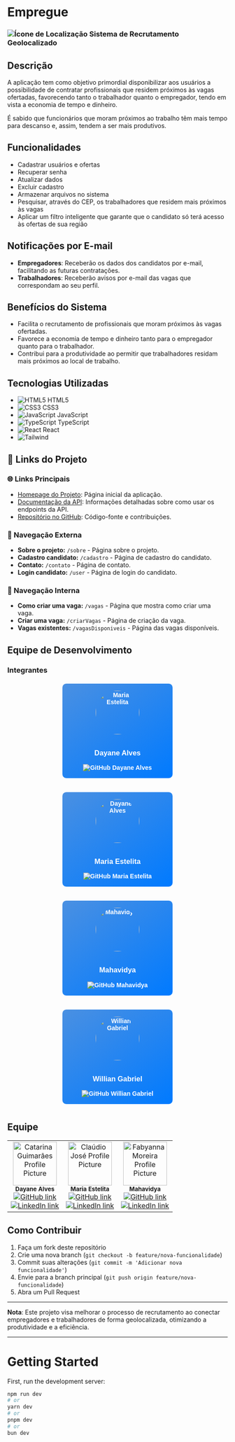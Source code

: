# Empregue

### ![Ícone de Localização](https://img.icons8.com/ios-filled/20/FF0000/marker.png) Sistema de Recrutamento Geolocalizado

## Descrição

A aplicação tem como objetivo primordial disponibilizar aos usuários a possibilidade de contratar profissionais que residem próximos às vagas ofertadas, favorecendo tanto o trabalhador quanto o empregador, tendo em vista a economia de tempo e dinheiro.

É sabido que funcionários que moram próximos ao trabalho têm mais tempo para descanso e, assim, tendem a ser mais produtivos.

## Funcionalidades

- Cadastrar usuários e ofertas
- Recuperar senha
- Atualizar dados
- Excluir cadastro
- Armazenar arquivos no sistema
- Pesquisar, através do CEP, os trabalhadores que residem mais próximos às vagas
- Aplicar um filtro inteligente que garante que o candidato só terá acesso às ofertas de sua região

## Notificações por E-mail

- **Empregadores**: Receberão os dados dos candidatos por e-mail, facilitando as futuras contratações.
- **Trabalhadores**: Receberão avisos por e-mail das vagas que correspondam ao seu perfil.

## Benefícios do Sistema

- Facilita o recrutamento de profissionais que moram próximos às vagas ofertadas.
- Favorece a economia de tempo e dinheiro tanto para o empregador quanto para o trabalhador.
- Contribui para a produtividade ao permitir que trabalhadores residam mais próximos ao local de trabalho.

## Tecnologias Utilizadas

- ![HTML5](https://img.icons8.com/color/20/000000/html-5.png) HTML5
- ![CSS3](https://img.icons8.com/color/20/000000/css3.png) CSS3
- ![JavaScript](https://img.icons8.com/color/20/000000/javascript.png) JavaScript
- ![TypeScript](https://img.icons8.com/color/20/000000/typescript.png) TypeScript
- ![React](https://img.icons8.com/color/20/000000/react-native.png) React
- ![Tailwind](https://img.shields.io/badge/Tailwind_CSS-38B2AC?style=flat&logo=tailwind-css&logoColor=white)

## 🔗 Links do Projeto

### 🌐 Links Principais
- [Homepage do Projeto](http://localhost:3000): Página inicial da aplicação.
- [Documentação da API](https://viacep.com.br/): Informações detalhadas sobre como usar os endpoints da API.
- [Repositório no GitHub](https://github.com/softexrecifepe/PI-RE9-TURMA-09-EQUIPE-05/tree/develop): Código-fonte e contribuições.

### 🧭 Navegação Externa
- **Sobre o projeto:** `/sobre` - Página sobre o projeto.
- **Cadastro candidato:** `/cadastro` - Página de cadastro do candidato.
- **Contato:** `/contato` - Página de contato.
- **Login candidato:** `/user` - Página de login do candidato.

### 🧭 Navegação Interna
- **Como criar uma vaga:** `/vagas` - Página que mostra como criar uma vaga.
- **Criar uma vaga:** `/criarVagas` - Página de criação da vaga.
- **Vagas existentes:** `/vagasDisponiveis` - Página das vagas disponíveis.

## Equipe de Desenvolvimento

### Integrantes

<div style="display: flex; justify-content: space-around; flex-wrap: wrap; gap: 20px; margin-top: 20px;">

  <!-- Card 1 -->
  <div style="background: linear-gradient(145deg, #4A90E2, #007AFF); border-radius: 10px; padding: 16px; text-align: center; width: 220px; box-shadow: 0 4px 8px rgba(0, 0, 0, 0.2) display: flex; color: white; font-family: Arial, sans-serif; font-size: 14px; font-weight: bold; border: 1px solid white; margin-bottom: 10px;">
    <img src="https://avatars.githubusercontent.com/u/160778587?v=4" alt="Maria Estelita" style="border-radius: 50%; width: 100px; height: 100px; margin-bottom: 10px;" />
    <h3>Dayane Alves</h3>
    <a href="https://github.com/devalvesff00ff" target="_blank" style="text-decoration: none; color: white;">
      <img src="https://img.shields.io/badge/GitHub-000?style=for-the-badge&logo=github&logoColor=white" alt="GitHub Dayane Alves">
    </a>
  </div>

  <!-- Card 2 -->
  <div style="background: linear-gradient(145deg, #4A90E2, #007AFF); border-radius: 10px; padding: 16px; text-align: center; width: 220px; box-shadow: 0 4px 8px rgba(0, 0, 0, 0.2) display: flex; color: white; font-family: Arial, sans-serif; font-size: 14px; font-weight: bold; border: 1px solid white; margin-bottom: 10px;">
    <img src="https://avatars.githubusercontent.com/u/134112848?v=4" alt="Dayane Alves" style="border-radius: 50%; width: 100px; height: 100px; margin-bottom: 10px;" />
    <h3>Maria Estelita</h3>
    <a href="https://github.com/Estelita25" target="_blank" style="text-decoration: none; color: white;">
      <img src="https://img.shields.io/badge/GitHub-000?style=for-the-badge&logo=github&logoColor=white" alt="GitHub Maria Estelita">
    </a>
  </div>

  <!-- Card 3 -->
  <div style="background: linear-gradient(145deg, #4A90E2, #007AFF); border-radius: 10px; padding: 16px; text-align: center; width: 220px; box-shadow: 0 4px 8px rgba(0, 0, 0, 0.2) display: flex; color: white; font-family: Arial, sans-serif; font-size: 14px; font-weight: bold; border: 1px solid white; margin-bottom: 10px;">
    <img src="https://avatars.githubusercontent.com/u/104791133?v=4" alt="Mahavidya" style="border-radius: 50%; width: 100px; height: 100px; margin-bottom: 10px;" />
    <h3>Mahavidya</h3>
    <a href="https://github.com/VidyaDesign" target="_blank" style="text-decoration: none; color: white;">
      <img src="https://img.shields.io/badge/GitHub-000?style=for-the-badge&logo=github&logoColor=white" alt="GitHub Mahavidya">
    </a>
  </div>

  <!-- Card 4 -->
  <div style="background: linear-gradient(145deg, #4A90E2, #007AFF); border-radius: 10px; padding: 16px; text-align: center; width: 220px; box-shadow: 0 4px 8px rgba(0, 0, 0, 0.2) display: flex; color: white; font-family: Arial, sans-serif; font-size: 14px; font-weight: bold; border: 1px solid white; margin-bottom: 10px;">
    <img src="https://avatars.githubusercontent.com/u/102621293?v=4" alt="Willian Gabriel" style="border-radius: 50%; width: 100px; height: 100px; margin-bottom: 10px;" />
    <h3>Willian Gabriel</h3>
    <a href="https://github.com/williangabriell" target="_blank" style="text-decoration: none; color: white;">
      <img src="https://img.shields.io/badge/GitHub-000?style=for-the-badge&logo=github&logoColor=white" alt="GitHub Willian Gabriel">
    </a>
  </div>

</div>

## Equipe
<table align="center">
  <tr>
    <td align="center">
      <a href="https://www.linkedin.com/in/catarinaguimaraess/" >
        <img src="https://avatars.githubusercontent.com/u/110750750?v=4" width="100" alt="Catarina Guimarães Profile Picture">
      </a>
      <br>
      <sub><b>Dayane Alves</b></sub>
      <br>
      <a href="https://github.com/devalvesff00ff">
        <img src="https://img.shields.io/badge/GitHub-100000?style=for-the-badge&logo=github&logoColor=white" alt="GitHub link">
      </a>
      <br>
      <a href="https://www.linkedin.com/in/catarinaguimaraess/">
        <img src="https://img.shields.io/badge/LinkedIn-0077B5?style=for-the-badge&logo=linkedin&logoColor=white" alt="LinkedIn link">
      </a>
    </td>
     <td align="center">
      <a href="https://www.linkedin.com/in/cl%C3%A1udio-rodrigues-52275b251/" >
        <img src="https://avatars.githubusercontent.com/u/163914578?v=4" width="100" alt="Claúdio José Profile Picture">
      </a>
      <br>
      <sub><b>Maria Estelita</b></sub>
      <br>
      <a href="https://github.com/Estelita25">
        <img src="https://img.shields.io/badge/GitHub-100000?style=for-the-badge&logo=github&logoColor=white" alt="GitHub link">
      </a>
      <br>
      <a href="https://www.linkedin.com/in/cl%C3%A1udio-rodrigues-52275b251/">
        <img src="https://img.shields.io/badge/LinkedIn-0077B5?style=for-the-badge&logo=linkedin&logoColor=white" alt="LinkedIn link">
      </a>
    </td>
      <td align="center">
      <a href="https://www.linkedin.com/in/fabyanna-moreira-733a7a244?utm_source=share&utm_campaign=share_via&utm_content=profile&utm_medium=ios_app " >
        <img src="https://avatars.githubusercontent.com/u/143666861?v=4" width="100" alt="Fabyanna Moreira Profile Picture">
      </a>
      <br>
      <sub><b>Mahavidya</b></sub>
      <br>
      <a href="https://github.com/VidyaDesign">
        <img src="https://img.shields.io/badge/GitHub-100000?style=for-the-badge&logo=github&logoColor=white" alt="GitHub link">
      </a>
      <br>
      <a href="https://www.linkedin.com/in/fabyanna-moreira-733a7a244?utm_source=share&utm_campaign=share_via&utm_content=profile&utm_medium=ios_app">
        <img src="https://img.shields.io/badge/LinkedIn-0077B5?style=for-the-badge&logo=linkedin&logoColor=white" alt="LinkedIn link">
      </a>
    </td>     
  </tr>
</table>




## Como Contribuir

1. Faça um fork deste repositório
2. Crie uma nova branch (`git checkout -b feature/nova-funcionalidade`)
3. Commit suas alterações (`git commit -m 'Adicionar nova funcionalidade'`)
4. Envie para a branch principal (`git push origin feature/nova-funcionalidade`)
5. Abra um Pull Request

---

**Nota**: Este projeto visa melhorar o processo de recrutamento ao conectar empregadores e trabalhadores de forma geolocalizada, otimizando a produtividade e a eficiência.

---

# Getting Started

First, run the development server:

```bash
npm run dev
# or
yarn dev
# or
pnpm dev
# or
bun dev


